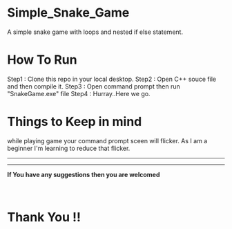 # Simple_Snake_Game
A simple snake game with loops and nested if else statement. 

# How To Run 
Step1 : Clone this repo in your local desktop.
Step2 : Open C++ souce file and then compile it.
Step3 : Open command prompt then run "SnakeGame.exe" file
Step4 : Hurray..Here we go.

# Things to Keep in mind
while playing game your command prompt sceen will flicker. 
As I am a beginner I'm learning to reduce that flicker.

<hr>
<hr>
<b> If You have any suggestions then you are welcomed </b>

<br>
<br>
<br>

# Thank You !! 

